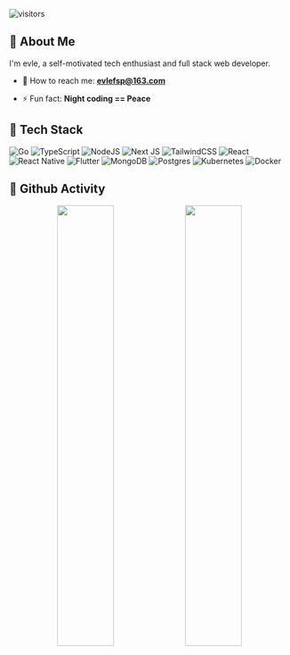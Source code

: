 
   ![visitors](https://visitor-badge.glitch.me/badge?page_id=evle&left_color=green&right_color=red)

## 🌈 About Me

I'm evle, a self-motivated tech enthusiast and full stack web developer.

- 💬 How to reach me: **evlefsp@163.com**

- ⚡ Fun fact: **Night coding == Peace**

## 🚀 Tech Stack

![Go](https://img.shields.io/badge/go-%2300ADD8.svg?style=for-the-badge&logo=go&logoColor=white)
![TypeScript](https://img.shields.io/badge/typescript-%23007ACC.svg?style=for-the-badge&logo=typescript&logoColor=white)
![NodeJS](https://img.shields.io/badge/node.js-6DA55F?style=for-the-badge&logo=node.js&logoColor=white)
![Next JS](https://img.shields.io/badge/Next-black?style=for-the-badge&logo=next.js&logoColor=white)
![TailwindCSS](https://img.shields.io/badge/tailwindcss-%2338B2AC.svg?style=for-the-badge&logo=tailwind-css&logoColor=white)
![React](https://img.shields.io/badge/react-%2320232a.svg?style=for-the-badge&logo=react&logoColor=%2361DAFB)
![React Native](https://img.shields.io/badge/react_native-%2320232a.svg?style=for-the-badge&logo=react&logoColor=%2361DAFB)
![Flutter](https://img.shields.io/badge/Flutter-2dbfe3?style=for-the-badge&logo=flutter&logoColor=white")
![MongoDB](https://img.shields.io/badge/MongoDB-%234ea94b.svg?style=for-the-badge&logo=mongodb&logoColor=white)
![Postgres](https://img.shields.io/badge/postgres-%23316192.svg?style=for-the-badge&logo=postgresql&logoColor=white)
![Kubernetes](https://img.shields.io/badge/kubernetes-%23326ce5.svg?style=for-the-badge&logo=kubernetes&logoColor=white)
![Docker](https://img.shields.io/badge/docker-%230db7ed.svg?style=for-the-badge&logo=docker&logoColor=white)

## 🎯 Github Activity

<div align="center">
  <img width="45%" src="https://github-readme-stats.vercel.app/api?username=evle&show_icons=true&include_all_commits=true&hide_border=false&theme=chartreuse-dark" />
     <img width="45%" src="http://github-readme-streak-stats.herokuapp.com?user=evle&hide_border=false&theme=github-dark&&date_format=%5BY.%5Dn.j"/>
</div>


<div align="left">
 
</div>
